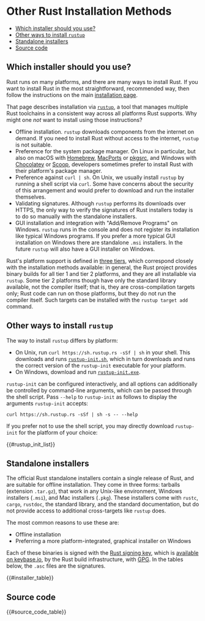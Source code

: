 # Other Rust Installation Methods

- [Which installer should you use?](#which)
- [Other ways to install `rustup`](#other-ways-to-install-rustup)
- [Standalone installers](#standalone)
- [Source code](#source-code)

## Which installer should you use?

<span id="which"></span>

Rust runs on many platforms, and there are many ways to install Rust. If you
want to install Rust in the most straightforward, recommended way, then follow
the instructions on the main [installation page].

That page describes installation via [`rustup`], a tool that manages multiple
Rust toolchains in a consistent way across all platforms Rust supports. Why
might one _not_ want to install using those instructions?

- Offline installation. `rustup` downloads components from the internet on
  demand. If you need to install Rust without access to the internet, `rustup`
  is not suitable.
- Preference for the system package manager. On Linux in particular, but also on
  macOS with [Homebrew], [MacPorts] or [pkgsrc], and Windows with [Chocolatey]
  or [Scoop], developers sometimes prefer to install Rust with their platform's
  package manager.
- Preference against `curl | sh`. On Unix, we usually install `rustup` by
  running a shell script via `curl`. Some have concerns about the security of
  this arrangement and would prefer to download and run the installer
  themselves.
- Validating signatures. Although `rustup` performs its downloads over HTTPS,
  the only way to verify the signatures of Rust installers today is to do so
  manually with the standalone installers.
- GUI installation and integration with "Add/Remove Programs" on Windows.
  `rustup` runs in the console and does not register its installation like
  typical Windows programs. If you prefer a more typical GUI installation on
  Windows there are standalone `.msi` installers. In the future `rustup` will
  also have a GUI installer on Windows.

Rust's platform support is defined in [three tiers], which correspond closely
with the installation methods available: in general, the Rust project provides
binary builds for all tier 1 and tier 2 platforms, and they are all installable
via `rustup`. Some tier 2 platforms though have only the standard library
available, not the compiler itself; that is, they are cross-compilation targets
only; Rust code can run on those platforms, but they do not run the compiler
itself. Such targets can be installed with the `rustup target add` command.

## Other ways to install `rustup`

<span id="rustup"></span>

The way to install `rustup` differs by platform:

- On Unix, run `curl https://sh.rustup.rs -sSf | sh` in your shell. This
  downloads and runs [`rustup-init.sh`], which in turn downloads and runs the
  correct version of the `rustup-init` executable for your platform.
- On Windows, download and run [`rustup-init.exe`].

`rustup-init` can be configured interactively, and all options can additionally
be controlled by command-line arguments, which can be passed through the shell
script. Pass `--help` to `rustup-init` as follows to display the arguments
`rustup-init` accepts:

```
curl https://sh.rustup.rs -sSf | sh -s -- --help
```

If you prefer not to use the shell script, you may directly download
`rustup-init` for the platform of your choice:

<!-- `{{#rustup_init_list}}`, `{{#installer_table}}`, and `{{#source_code_table}}`
are generated at build time. Please refer to the `blacksmith` preprocessor for
what they each specifically generate.
-->

{{#rustup_init_list}}

## Standalone installers

<span id="standalone"></span>

The official Rust standalone installers contain a single release of Rust, and
are suitable for offline installation. They come in three forms: tarballs
(extension `.tar.gz`), that work in any Unix-like environment, Windows
installers (`.msi`), and Mac installers (`.pkg`). These installers come with
`rustc`, `cargo`, `rustdoc`, the standard library, and the standard
documentation, but do not provide access to additional cross-targets like
`rustup` does.

The most common reasons to use these are:

- Offline installation
- Preferring a more platform-integrated, graphical installer on Windows

Each of these binaries is signed with the [Rust signing key], which is
[available on keybase.io], by the Rust build infrastructure, with [GPG]. In the
tables below, the `.asc` files are the signatures.

<!-- FIXME: Show this sentence again once we've found a quick way to display the archives.
Past releases can be found in [the archives].
-->

{{#installer_table}}

## Source code

{{#source_code_table}}

[installation page]: https://www.rust-lang.org/tools/install
[`rustup`]: https://github.com/rust-lang/rustup.rs
[other-rustup]: https://github.com/rust-lang/rustup.rs#other-installation-methods
[`rustup-init.exe`]: https://static.rust-lang.org/rustup/dist/i686-pc-windows-gnu/rustup-init.exe
[`rustup-init.sh`]: https://static.rust-lang.org/rustup/rustup-init.sh
[homebrew]: http://brew.sh/
[macports]: https://www.macports.org/
[pkgsrc]: https://pkgsrc.joyent.com/install-on-osx/
[chocolatey]: http://chocolatey.org/
[scoop]: https://scoop.sh/
[three tiers]: https://doc.rust-lang.org/nightly/rustc/platform-support.html
[rust signing key]: https://static.rust-lang.org/rust-key.gpg.ascii
[gpg]: https://gnupg.org/
[available on keybase.io]: https://keybase.io/rust
[the archives]: https://static.rust-lang.org/dist/index.html

